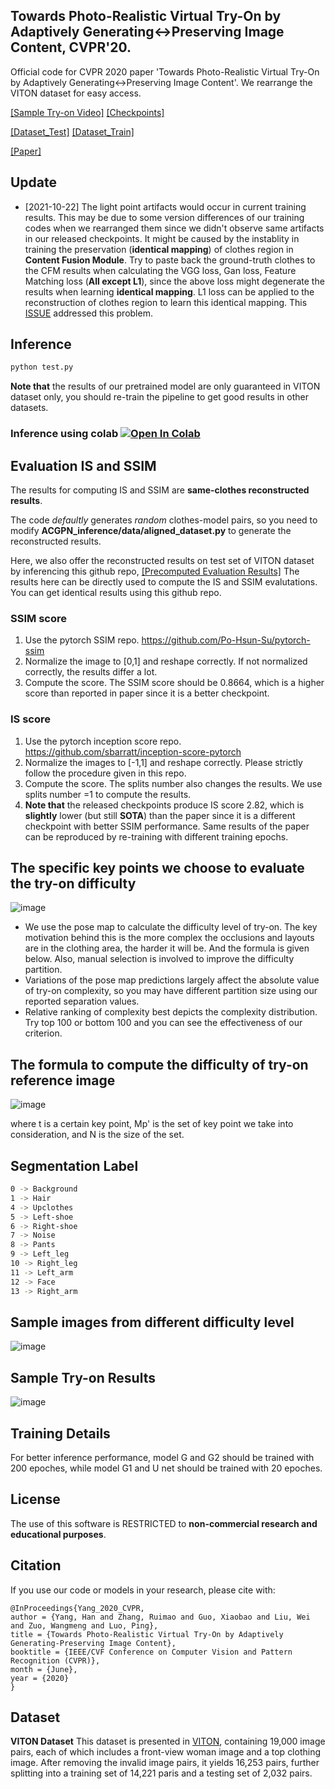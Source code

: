 ## Towards Photo-Realistic Virtual Try-On by Adaptively Generating↔Preserving Image Content, CVPR'20.
Official code for CVPR 2020 paper 'Towards Photo-Realistic Virtual Try-On by Adaptively Generating↔Preserving Image Content'.
We rearrange the VITON dataset for easy access.

[[Sample Try-on Video]](https://www.youtube.com/watch?v=BbKBSfDBcxI) [[Checkpoints]](https://drive.google.com/file/d/1UWT6esQIU_d4tUm8cjxDKMhB8joQbrFx/view?usp=sharing) 

[[Dataset_Test]](https://drive.google.com/file/d/1tE7hcVFm8Td8kRh5iYRBSDFdvZIkbUIR/view?usp=sharing) [[Dataset_Train]](https://drive.google.com/file/d/1lHNujZIq6KVeGOOdwnOXVCSR5E7Kv6xv/view?usp=sharing)


[[Paper]](https://arxiv.org/abs/2003.05863)

## Update
- [2021-10-22] The light point artifacts would occur in current training results. This may be due to some version differences of our training codes when we rearranged them since we didn't observe same artifacts in our released checkpoints. It might be caused by the instablity in training the preservation (**identical mapping**) of clothes region in **Content Fusion Module**. Try to paste back the ground-truth clothes to the CFM results when calculating the VGG loss, Gan loss, Feature Matching loss (**All except L1**), since the above loss might degenerate the results when learning **identical mapping**. L1 loss can be applied to the reconstruction of clothes region to learn this identical mapping. This [ISSUE](https://github.com/switchablenorms/DeepFashion_Try_On/issues/21) addressed this problem.
## Inference
```bash
python test.py
```
[colab-badge]: <https://colab.research.google.com/assets/colab-badge.svg>
**Note that** the results of our pretrained model are only guaranteed in VITON dataset only, you should re-train the pipeline to get good results in other datasets.

### Inference using colab [![Open In Colab][colab-badge]](https://colab.research.google.com/drive/1HvSB2Mx8WZ-Wo_8FDrc05DaOi4QUE9hG)

## Evaluation IS and SSIM
The results for computing IS and SSIM are **same-clothes reconstructed results**. 

The code *defaultly* generates *random* clothes-model pairs, so you need to modify **ACGPN_inference/data/aligned_dataset.py** to generate the reconstructed results.

Here, we also offer the reconstructed results on test set of VITON dataset by inferencing this github repo, 
[[Precomputed Evaluation Results]](https://drive.google.com/file/d/1obk8NFMlSFmCJJuzJDooSWesI46ZXXmY/view?usp=sharing)
The results here can be directly used to compute the IS and SSIM evalutations. You can get identical results using this github repo.


### SSIM score
  1. Use the pytorch SSIM repo. https://github.com/Po-Hsun-Su/pytorch-ssim
  2. Normalize the image to [0,1] and reshape correctly. If not normalized correctly, the results differ a lot. 
  3. Compute the score. The SSIM score should be 0.8664, which is a higher score than reported in paper since it is a better checkpoint.


### IS score
  1. Use the pytorch inception score repo. https://github.com/sbarratt/inception-score-pytorch
  2. Normalize the images to [-1,1] and reshape correctly. Please strictly follow the procedure given in this repo.
  3. Compute the score. The splits number also changes the results. We use splits number =1 to compute the results.
  4. **Note that** the released checkpoints produce IS score 2.82, which is **slightly** lower (but still **SOTA**) than the paper since it is a different checkpoint with better SSIM performance. Same results of the paper can be reproduced by re-training with different training epochs.


## The specific key points we choose to evaluate the try-on difficulty
![image](https://github.com/switchablenorms/DeepFashion_Try_On/blob/master/images/criterion.png)

- We use the pose map to calculate the difficulty level of try-on. The key motivation behind this is the more complex the occlusions and layouts are in the clothing area, the harder it will be. And the formula is given below. Also, manual selection is involved to improve the difficulty partition.
- Variations of the pose map predictions largely affect the absolute value of try-on complexity, so you may have different partition size using our reported separation values. 
- Relative ranking of complexity best depicts the complexity distribution. Try top 100 or bottom 100 and you can see the effectiveness of our criterion.
## The formula to compute the difficulty of try-on reference image

![image](https://github.com/switchablenorms/DeepFashion_Try_On/blob/master/images/formula.png)

where t is a certain key point, Mp' is the set of key point we take into consideration, and N is the size of the set. 
## Segmentation Label
```bash
0 -> Background
1 -> Hair
4 -> Upclothes
5 -> Left-shoe 
6 -> Right-shoe
7 -> Noise
8 -> Pants
9 -> Left_leg
10 -> Right_leg
11 -> Left_arm
12 -> Face
13 -> Right_arm
```
## Sample images from different difficulty level

![image](https://github.com/switchablenorms/DeepFashion_Try_On/blob/master/images/difficulty.png)

## Sample Try-on Results
  
![image](https://github.com/switchablenorms/DeepFashion_Try_On/blob/master/images/tryon.png)

## Training Details
For better inference performance, model G and G2 should be trained with 200 epoches, while model G1 and U net should be trained with 20 epoches.

## License
The use of this software is RESTRICTED to **non-commercial research and educational purposes**.

## Citation
If you use our code or models in your research, please cite with:
```
@InProceedings{Yang_2020_CVPR,
author = {Yang, Han and Zhang, Ruimao and Guo, Xiaobao and Liu, Wei and Zuo, Wangmeng and Luo, Ping},
title = {Towards Photo-Realistic Virtual Try-On by Adaptively Generating-Preserving Image Content},
booktitle = {IEEE/CVF Conference on Computer Vision and Pattern Recognition (CVPR)},
month = {June},
year = {2020}
}
```

## Dataset
**VITON Dataset** This dataset is presented in [VITON](https://github.com/xthan/VITON), containing 19,000 image pairs, each of which includes a front-view woman image and a top clothing image. After removing the invalid image pairs, it yields 16,253 pairs, further splitting into a training set of 14,221 paris and a testing set of 2,032 pairs.
